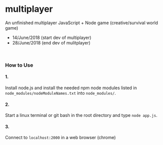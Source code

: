 # multiplayer
An unfinished multiplayer JavaScript + Node game (creative/survival world game)
* 14/June/2018 (start dev of multiplayer)
* 28/June/2018 (end dev of mulitplayer)

<br>

### How to Use
#### 1.
Install node.js and install the needed npm node modules listed in `node_modules/nodeModuleNames.txt` into `node_modules/`.
<br>
#### 2.
Start a linux terminal or git bash in the root directory and type `node app.js`.
<br>
#### 3.
Connect to `localhost:2000` in a web browser (chrome)
